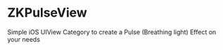 ZKPulseView
===========

Simple iOS UIView Category to create a Pulse (Breathing light) Effect on your needs

